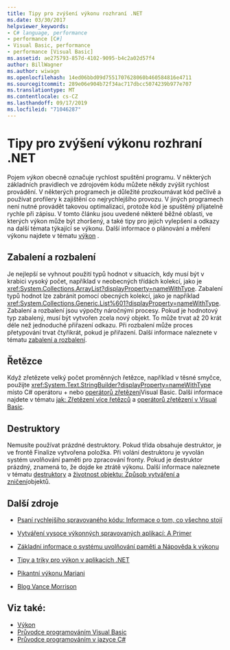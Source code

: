 ```yaml
---
title: Tipy pro zvýšení výkonu rozhraní .NET
ms.date: 03/30/2017
helpviewer_keywords:
- C# language, performance
- performance [C#]
- Visual Basic, performance
- performance [Visual Basic]
ms.assetid: ae275793-857d-4102-9095-b4c2a02d57f4
author: BillWagner
ms.author: wiwagn
ms.openlocfilehash: 14ed06bbd09d7551707628060b460584816e4711
ms.sourcegitcommit: 289e06e904b72f34ac717dbcc5074239b977e707
ms.translationtype: MT
ms.contentlocale: cs-CZ
ms.lasthandoff: 09/17/2019
ms.locfileid: "71046287"
---
```

# <a name="net-performance-tips"></a>Tipy pro zvýšení výkonu rozhraní .NET
Pojem *výkon* obecně označuje rychlost spuštění programu. V některých základních pravidlech ve zdrojovém kódu můžete někdy zvýšit rychlost provádění. V některých programech je důležité prozkoumávat kód pečlivě a používat profilery k zajištění co nejrychlejšího provozu. V jiných programech není nutné provádět takovou optimalizaci, protože kód je spuštěný přijatelně rychle při zápisu. V tomto článku jsou uvedené některé běžné oblasti, ve kterých výkon může být zhoršený, a také tipy pro jejich vylepšení a odkazy na další témata týkající se výkonu. Další informace o plánování a měření výkonu najdete v tématu [výkon](index.md) .  
  
## <a name="boxing-and-unboxing"></a>Zabalení a rozbalení  
 Je nejlepší se vyhnout použití typů hodnot v situacích, kdy musí být v krabici vysoký počet, například v neobecných třídách kolekcí, jako je <xref:System.Collections.ArrayList?displayProperty=nameWithType>. Zabalení typů hodnot lze zabránit pomocí obecných kolekcí, jako je například <xref:System.Collections.Generic.List%601?displayProperty=nameWithType>. Zabalení a rozbalení jsou výpočty náročnými procesy. Pokud je hodnotový typ zabalený, musí být vytvořen zcela nový objekt. To může trvat až 20 krát déle než jednoduché přiřazení odkazu. Při rozbalení může proces přetypování trvat čtyřikrát, pokud je přiřazení. Další informace naleznete v tématu [zabalení a rozbalení](../../csharp/programming-guide/types/boxing-and-unboxing.md).  
  
## <a name="strings"></a>Řetězce  
 Když zřetězete velký počet proměnných řetězce, například v těsné smyčce, použijte <xref:System.Text.StringBuilder?displayProperty=nameWithType> místo [](../../csharp/language-reference/operators/addition-operator.md) C# operátoru + nebo [operátorů zřetězení](../../visual-basic/language-reference/operators/concatenation-operators.md)Visual Basic. Další informace najdete v tématu [jak: Zřetězení více řetězců](../../csharp/how-to/concatenate-multiple-strings.md) a [operátorů zřetězení v Visual Basic](../../visual-basic/programming-guide/language-features/operators-and-expressions/concatenation-operators.md).  
  
## <a name="destructors"></a>Destruktory  
 Nemusíte používat prázdné destruktory. Pokud třída obsahuje destruktor, je ve frontě Finalize vytvořena položka. Při volání destruktoru je vyvolán systém uvolňování paměti pro zpracování fronty. Pokud je destruktor prázdný, znamená to, že dojde ke ztrátě výkonu. Další informace naleznete v tématu [destruktory](../../csharp/programming-guide/classes-and-structs/destructors.md) a [životnost objektu: Způsob vytváření a zničení](../../visual-basic/programming-guide/language-features/objects-and-classes/object-lifetime-how-objects-are-created-and-destroyed.md)objektů.  
  
## <a name="other-resources"></a>Další zdroje  
  
- [Psaní rychlejšího spravovaného kódu: Informace o tom, co všechno stojí](https://go.microsoft.com/fwlink/?LinkId=99294)  
  
- [Vytváření vysoce výkonných spravovaných aplikací: A Primer](https://go.microsoft.com/fwlink/?LinkId=99295)  
  
- [Základní informace o systému uvolňování paměti a Nápověda k výkonu](https://go.microsoft.com/fwlink/?LinkId=99296)  
  
- [Tipy a triky pro výkon v aplikacích .NET](https://go.microsoft.com/fwlink/?LinkId=99297)  

- [Pikantní výkonu Mariani](https://go.microsoft.com/fwlink/?LinkId=115679)  

- [Blog Vance Morrison](https://blogs.msdn.microsoft.com/vancem/)
  
## <a name="see-also"></a>Viz také:

- [Výkon](index.md)
- [Průvodce programováním Visual Basic](../../visual-basic/programming-guide/index.md)
- [Průvodce programováním v jazyce C#](../../csharp/programming-guide/index.md)
